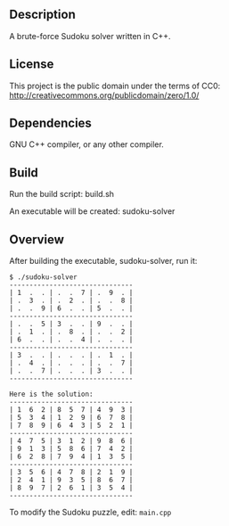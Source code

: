 ## Description

A brute-force Sudoku solver written in C++.

## License

This project is the public domain under the terms of CC0: http://creativecommons.org/publicdomain/zero/1.0/

## Dependencies

GNU C++ compiler, or any other compiler.

## Build

Run the build script: build.sh

An executable will be created: sudoku-solver

## Overview

After building the executable, sudoku-solver, run it:

```
$ ./sudoku-solver 
-------------------------------
| 1  .  . | .  .  7 | .  9  . |
| .  3  . | .  2  . | .  .  8 |
| .  .  9 | 6  .  . | 5  .  . |
-------------------------------
| .  .  5 | 3  .  . | 9  .  . |
| .  1  . | .  8  . | .  .  2 |
| 6  .  . | .  .  4 | .  .  . |
-------------------------------
| 3  .  . | .  .  . | .  1  . |
| .  4  . | .  .  . | .  .  7 |
| .  .  7 | .  .  . | 3  .  . |
-------------------------------

Here is the solution:
-------------------------------
| 1  6  2 | 8  5  7 | 4  9  3 |
| 5  3  4 | 1  2  9 | 6  7  8 |
| 7  8  9 | 6  4  3 | 5  2  1 |
-------------------------------
| 4  7  5 | 3  1  2 | 9  8  6 |
| 9  1  3 | 5  8  6 | 7  4  2 |
| 6  2  8 | 7  9  4 | 1  3  5 |
-------------------------------
| 3  5  6 | 4  7  8 | 2  1  9 |
| 2  4  1 | 9  3  5 | 8  6  7 |
| 8  9  7 | 2  6  1 | 3  5  4 |
-------------------------------
```

To modify the Sudoku puzzle, edit: `main.cpp`

